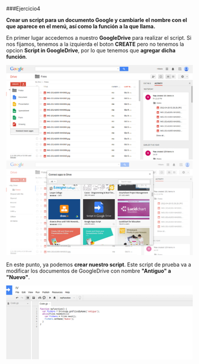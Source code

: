 ###Ejercicio4

**Crear un script para un documento Google y cambiarle el nombre con el que aparece en el menú, así como la función a la que llama.**

En primer lugar accedemos a nuestro **GoogleDrive** para realizar el script. Si nos fijamos, tenemos a la izquierda el boton **CREATE** pero no tenemos la opcion **Script in GoogleDrive**, por lo que tenemos que **agregar dicha función**.

![](./img/4.1)
![](./img/4.2)

En este punto, ya podemos **crear nuestro script**. Este script de prueba va a modificar los documentos de GoogleDrive con nombre **"Antiguo" a "Nuevo"**.

![](./img/4.3)
